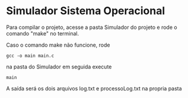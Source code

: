 # Simulador Sistema Operacional

Para compilar o projeto, acesse a pasta Simulador do projeto e rode o comando "make" no terminal.

Caso o comando make não funcione, rode 
```
gcc -o main main.c
```
na pasta do Simulador em seguida execute
```
main
```

A saída será os dois arquivos log.txt e processoLog.txt na propria pasta

